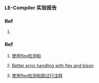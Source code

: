 ### LE-Compiler 实验报告











### Ref 

1. 





### Ref

1. [使用flex检测和](http://www.voidcn.com/article/p-qxyozbrt-bud.html)

2. [Better error handling with flex and bison ](https://developer.ibm.com/technologies/systems/tutorials/l-flexbison/)

3. [使用flex检测和跳过行注释](http://www.voidcn.com/article/p-qxyozbrt-bud.html)
